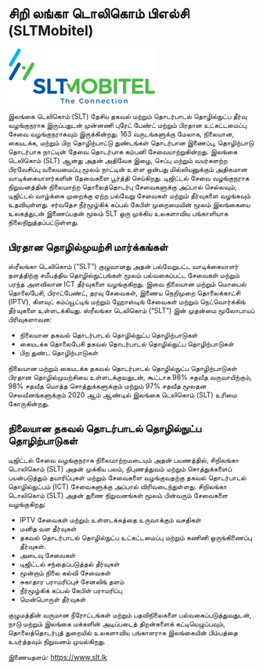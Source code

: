 # சிறி லங்கா டொலிகொம் பிஎல்சி  (SLTMobitel)

![](../../../img/img/logo-SLTMobitel.png)

இலங்கை டெலிகொம் (SLT) தேசிய தகவல் மற்றும் தொடர்பாடல் தொழில்நுட்ப தீர்வு வழங்குநராக இருப்பதுடன் முன்னணி புரேட் பேண்ட் மற்றும் பிரதான உட்கட்டமைப்பு  சேவை வழங்குநராகவும் இருக்கின்றது. 163 வருடங்களுக்கு மேலாக, நிலையான, கையடக்க, மற்றும் பிற தொழிற்பாட்டு துண்டங்கள் தொடர்பான இணைப்பு, தொழிற்பாடு தொடர்பாக நாட்டின் தேவை தொடர்பாக கம்பனி சேவையாற்றுகின்றது. 
இலங்கை டெலிகொம் (SLT)  ஆனது அதன் அதிவேக இழை, செப்பு மற்றும் வயர்களற்ற பிரவேசிப்பு வலையமைப்பு மூலம் நாட்டின் உள்ள ஒன்பது மில்லியனுக்கும் அதிகமான வாடிக்கையாளர்களின் தேவைகளை பூர்த்தி செய்கிறது. டிஜிட்டல் சேவை வழங்குநராக நிறுவனத்தின் நிலைமாற்ற தொலைத்தொடர்பு சேவைகளுக்கு அப்பால் செல்லவும், டிஜிட்டல் வாழ்க்கை முறைக்கு ஏற்ற பல்வேறு சேவைகள் மற்றும் தீர்வுகளை வழங்கவும் உதவியுள்ளது. சர்வதேச நீர்மூழ்கிக் கப்பல் கேபிள் முறைமையின் மூலம் இலங்கையை உலகத்துடன் இணைப்பதன் மூலம் SLT ஒரு முக்கிய உலகளாவிய பங்காளியாக நிலைநிறுத்தப்பட்டுள்ளது. 


## பிரதான தொழில்முயற்சி மார்க்கங்கள்

ஸ்ரீலங்கா டெலிகொம் (“SLT”) குழுவானது அதன் பல்வேறுபட்ட வாடிக்கையாளர் தளத்திற்கு சமீபத்திய தொழில்நுட்பங்கள் மூலம் பல்வகைப்பட்ட சேவைகள் மற்றும் பரந்த அளவிலான ICT தீர்வுகளை வழங்குகிறது. இவை நிலையான மற்றும் மொபைல் தொலைபேசி, பிராட்பேண்ட், தரவு சேவைகள், இணைய நெறிமுறை தொலைக்காட்சி (IPTV), கிளவுட் கம்ப்யூட்டிங் மற்றும் ஹோஸ்டிங் சேவைகள் மற்றும் நெட்வொர்க்கிங் தீர்வுகளை உள்ளடக்கியது. ஸ்ரீலங்கா டெலிகொம் (“SLT”)  இன் முதன்மை மூலோபாயப் பிரிவுகளாவன: 

- நிலையான தகவல் தொடர்பாடல் தொழில்நுட்ப தொழிற்பாடுகள் 
- கையடக்க தொலைபேசி தகவல் தொடர்பாடல் தொழில்நுட்ப தொழிற்பாடுகள்
- பிற துண்ட தொழிற்பாடுகள்

நிலையான மற்றும் கையடக்க தகவல் தொடர்பாடல் தொழில்நுட்ப தொழிற்பாடுகள் பிரதான தொழில்முயற்சியை உள்ளடக்குவதுடன், கூட்டாக 98% சதவீத வருவாயிற்கும், 98% சதவீத மொத்த சொத்துக்களுக்கும் மற்றும் 97% சதவீத மூலதன செலவீனங்களுக்கும் 2020 ஆம் ஆண்டில் இலங்கை டெலிகொம் (SLT)  உரிமை கோருகின்றது. 

## நிலையான தகவல் தொடர்பாடல் தொழில்நுட்ப தொழிற்பாடுகள் 

டிஜிட்டல் சேவை வழங்குநராக நிலைமாற்றமடையும் அதன் பயணத்தில், சிறிலங்கா டொலிகொம் (SLT) அதன் முக்கிய பலம், நிபுணத்துவம் மற்றும் சொத்துக்களைப் பயன்படுத்தும் தயாரிப்புகள் மற்றும் சேவைகளை வழங்குவதற்கு தகவல் தொடர்பாடல் தொழில்நுட்பம் (ICT) சேவைகளுக்கு அப்பால் விரிவடைந்துள்ளது. சிறிலங்கா டொலிகொம் (SLT) அதன் துணை நிறுவனங்கள் மூலம் பின்வரும் சேவைகளை வழங்குகிறது:

- IPTV சேவைகள் மற்றும் உள்ளடக்கத்தை உருவாக்கும் வசதிகள்
- மனித வள தீர்வுகள்
- தகவல் தொடர்பாடல் தொழில்நுட்ப உட்கட்டமைப்பு மற்றும் கணினி ஒருங்கிணைப்பு தீர்வுகள்.
- அடைவு சேவைகள்
- டிஜிட்டல் சந்தைப்படுத்தல் தீர்வுகள்
- மூன்றாம் நிலை கல்வி சேவைகள்
- சுகாதார பராமரிப்புச்  சேனலிங் தளம்
- நீர்மூழ்கிக் கப்பல் கேபிள் பராமரிப்பு
- மென்பொருள் தீர்வுகள்

குழுமத்தின் வருமான நீரோட்டங்கள் மற்றும் பதவிநிலைகளை பல்வகைப்படுத்துவதுடன், நாடு மற்றும் இலங்கை மக்களின் அடிப்படைத் திறன்களைக் கட்டியெழுப்பவும், தொலைத்தொடர்புத் துறையில் உலகளாவிய பங்காளராக இலங்கையின் பிம்பத்தை உயர்த்தவும் நிறுவனம் முயல்கிறது.

இணையதளம்: https://www.slt.lk